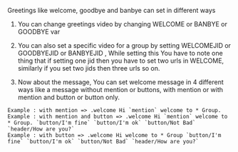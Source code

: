Greetings like welcome, goodbye and banbye can set in different ways
1. You can change greetings video by changing WELCOME or BANBYE or GOODBYE var
2. You can also set a specific video for a group by setting WELCOMEJID or GOODBYEJID or BANBYEJID , While setting this You have to note one thing that if setting one jid then you have to set two urls in WELCOME, similarly if you set two jids then three urls so on.

3. Now about the message, You can set welcome message in 4 different ways like a message without mention or buttons, with mention or with mention and button or button only.

```Example : without mention and button => .welcome Hi welcome to * Group.
Example : with mention => .welcome Hi `mention` welcome to * Group.
Example : with mention and button => .welcome Hi `mention` welcome to * Group. `button/I'm fine` `button/I'm ok` `button/Not Bad` `header/How are you?`
Example : with button => .welcome Hi welcome to * Group `button/I'm fine` `button/I'm ok` `button/Not Bad` `header/How are you?`
```